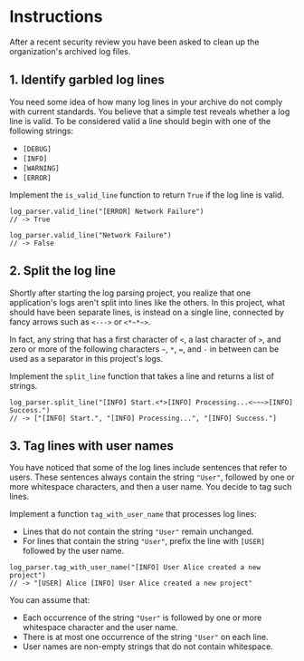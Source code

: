 # Instructions

After a recent security review you have been asked to clean up the organization's archived log files.

## 1. Identify garbled log lines

You need some idea of how many log lines in your archive do not comply with current standards.
You believe that a simple test reveals whether a log line is valid.
To be considered valid a line should begin with one of the following strings:

- `[DEBUG]`
- `[INFO]`
- `[WARNING]`
- `[ERROR]`

Implement the `is_valid_line` function to return `True` if the log line is valid.

```gleam
log_parser.valid_line("[ERROR] Network Failure")
// -> True

log_parser.valid_line("Network Failure")
// -> False
```

## 2. Split the log line

Shortly after starting the log parsing project, you realize that one application's logs aren't split into lines like the others. In this project, what should have been separate lines, is instead on a single line, connected by fancy arrows such as `<--->` or `<*~*~>`.

In fact, any string that has a first character of `<`, a last character of `>`, and zero or more of the following characters `~`, `*`, `=`, and `-` in between can be used as a separator in this project's logs.

Implement the `split_line` function that takes a line and returns a list of strings.

```gleam
log_parser.split_line("[INFO] Start.<*>[INFO] Processing...<~~~>[INFO] Success.")
// -> ["[INFO] Start.", "[INFO] Processing...", "[INFO] Success."]
```

## 3. Tag lines with user names

You have noticed that some of the log lines include sentences that refer to users.
These sentences always contain the string `"User"`, followed by one or more whitespace characters, and then a user name.
You decide to tag such lines.

Implement a function `tag_with_user_name` that processes log lines:

- Lines that do not contain the string `"User"` remain unchanged.
- For lines that contain the string `"User"`, prefix the line with `[USER]` followed by the user name.

```gleam
log_parser.tag_with_user_name("[INFO] User Alice created a new project")
// -> "[USER] Alice [INFO] User Alice created a new project"
```

You can assume that:

- Each occurrence of the string `"User"` is followed by one or more whitespace character and the user name.
- There is at most one occurrence of the string `"User"` on each line.
- User names are non-empty strings that do not contain whitespace.
